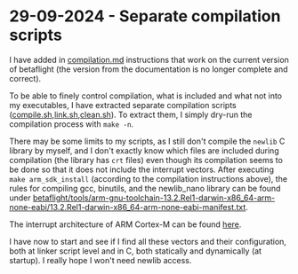 # 29-09-2024 - Separate compilation scripts

I have added in [compilation.md](compilation.md) instructions that work on the current version of betaflight (the version from the documentation is no longer complete and correct).

To be able to finely control compilation, what is included and what not into my executables, I have extracted separate compilation scripts ([compile.sh](compile.sh),[link.sh](link.sh),[clean.sh](clean.sh)). To extract them, I simply dry-run the compilation process with ```make -n```.

There may be some limits to my scripts, as I still don't compile the ```newlib``` C library by myself, and I don't exactly know which files are included during compilation (the library has ```crt``` files) even though its compilation seems to be done so that it does not include the interrupt vectors. After executing ```make arm_sdk_install``` (according to the compilation instructions above), the rules for compiling gcc, binutils, and the newlib_nano library can be found under [betaflight/tools/arm-gnu-toolchain-13.2.Rel1-darwin-x86_64-arm-none-eabi/13.2.Rel1-darwin-x86_64-arm-none-eabi-manifest.txt](betaflight/tools/arm-gnu-toolchain-13.2.Rel1-darwin-x86_64-arm-none-eabi/13.2.Rel1-darwin-x86_64-arm-none-eabi-manifest.txt). 

The interrupt architecture of ARM Cortex-M can be found 
[here](https://wiki.segger.com/Arm_Cortex-M_interrupts).

I have now to start and see if I find all these vectors and their configuration, both at linker script level and in C, both statically and dynamically (at startup). I really hope I won't need newlib access.

